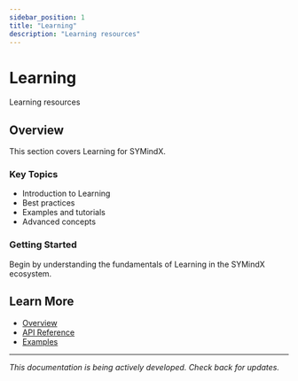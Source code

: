```yaml
---
sidebar_position: 1
title: "Learning"
description: "Learning resources"
---
```


# Learning

Learning resources

## Overview

This section covers Learning for SYMindX.

### Key Topics

- Introduction to Learning
- Best practices
- Examples and tutorials
- Advanced concepts

### Getting Started

Begin by understanding the fundamentals of Learning in the SYMindX ecosystem.

## Learn More

- [Overview](/docs/01-overview)
- [API Reference](/docs/03-api-reference)
- [Examples](/docs/17-examples)

---

*This documentation is being actively developed. Check back for updates.*
